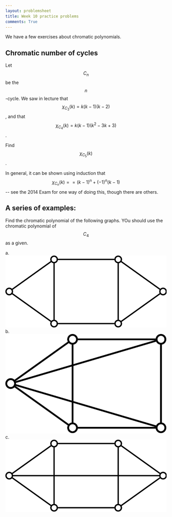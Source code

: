 ```yaml
---
layout: problemsheet
title: Week 10 practice problems
comments: True
---
```


We have a few exercises about chromatic polynomials.

Chromatic number of cycles
----

Let $$C_n$$ be the $$n$$-cycle.  We saw in lecture that $$\chi_{C_3}(k)=k(k-1)(k-2)$$, and that $$\chi_{C_4}(k)=k(k-1)(k^2-3k+3)$$.

Find $$\chi_{C_5}(k)$$.

In general, it can be shown using induction that $$\chi_{C_n}(k)==(k-1)^n+(-1)^n(k-1)$$ -- see the 2014 Exam for one way of doing this, though there are others.


A series of examples:
----
Find the chromatic polynomial of the following graphs.  YOu should use the chromatic polynomial of $$C_4$$ as a given.

a. ![Fancy square](probbook42b.png)
b. ![square pyramid](probbook42c.png)
c. ![combo](probbook42d.png)





